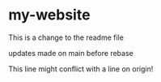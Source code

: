 # my-website

This is a change to the readme file

updates made on main before rebase

This line might conflict with a line on origin!